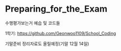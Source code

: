 # Preparing_for_the_Exam
수행평가보는거 예습 및 코드들

1학기: https://github.com/Geonwoo1109/School_Coding


기말준비 정리자료도 올릴예정(기말 12월 14일)
